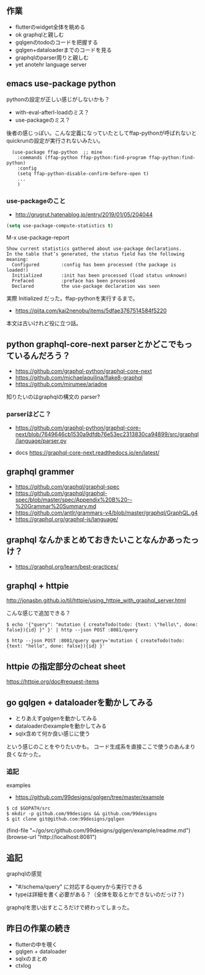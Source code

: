 ## 作業

- flutterのwidget全体を眺める
- ok graphqlと親しむ
- gqlgenのtodoのコードを把握する
- gqlgen+dataloaderまでのコードを見る
- graphqlのparser周りと親しむ
- yet anotehr language server

## emacs use-package python

pythonの設定が正しい感じがしないかも？

- with-eval-afterl-loadのミス？
- use-packageのミス？

後者の感じっぽい。こんな定義になっていたとしてffap-pythonが呼ばれないとquickrunの設定が実行されないみたい。

```
  (use-package ffap-python  ;; mine
    :commands (ffap-python ffap-python:find-program ffap-python:find-python)
    :config
    (setq ffap-python-disable-confirm-before-open t)
    ...
    )
```

### use-packageのこと

- http://grugrut.hatenablog.jp/entry/2019/01/05/204044

```lisp
(setq use-package-compute-statistics t)
```

M-x use-package-report

```
Show current statistics gathered about use-package declarations.
In the table that’s generated, the status field has the following
meaning:
  Configured        :config has been processed (the package is loaded!)
  Initialized       :init has been processed (load status unknown)
  Prefaced          :preface has been processed
  Declared          the use-package declaration was seen
```

実際 Initialized だった。ffap-pythonを実行するまで。

- https://qiita.com/kai2nenobu/items/5dfae3767514584f5220

本文は古いけれど役に立つ話。

## python graphql-core-next parserとかどこでもっているんだろう？

- https://github.com/graphql-python/graphql-core-next
- https://github.com/michaelaquilina/flake8-graphql
- https://github.com/mirumee/ariadne

知りたいのはgraphqlの構文の parser?

### parserはどこ？

- https://github.com/graphql-python/graphql-core-next/blob/7649646cb1530a9dfdb76e53ec2313830ca94899/src/graphql/language/parser.py

- docs https://graphql-core-next.readthedocs.io/en/latest/

## graphql grammer

- https://github.com/graphql/graphql-spec
- https://github.com/graphql/graphql-spec/blob/master/spec/Appendix%20B%20--%20Grammar%20Summary.md
- https://github.com/antlr/grammars-v4/blob/master/graphql/GraphQL.g4
- https://graphql.org/graphql-js/language/

## graphql なんかまとめておきたいことなんかあったっけ？

- https://graphql.org/learn/best-practices/

## graphql + httpie

http://jonasbn.github.io/til/httpie/using_httpie_with_graphql_server.html

こんな感じで追加できる？

```console
$ echo '{"query": "mutation { createTodo(todo: {text: \"hello\", done: false}){id} }" }' | http --json POST :8081/query

$ http --json POST :8081/query query='mutation { createTodo(todo: {text: "hello", done: false}){id} }'
```

## httpie の指定部分のcheat sheet

https://httpie.org/doc#request-items

## go gqlgen + dataloaderを動かしてみる

- とりあえずgqlgenを動かしてみる
- dataloaderのexampleを動かしてみる
- sqlx含めて何か良い感じに使う

という感じのことをやりたいかも。
コード生成系を直接ここで使うのあんまり良くなかった。

### 追記

examples

- https://github.com/99designs/gqlgen/tree/master/example

```console
$ cd $GOPATH/src
$ mkdir -p github.com/99designs && github.com/99designs
$ git clone git@github.com:99designs/gqlgen
```

(find-file "~/go/src/github.com/99designs/gqlgen/example/readme.md")
(browse-url "http://localhost:8081")

## 追記

graphqlの感覚

- "#/schema/query" に対応するqueryから実行できる
- typeは詳細を書く必要がある？（全体を取るとかできないのだっけ？)

graphqlを思い出すところだけで終わってしまった。

## 昨日の作業の続き

- flutterの中を覗く
- gqlgen + dataloader
- sqlxのまとめ
- ctxlog
